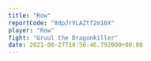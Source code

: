 ```yaml
---
title: "Row"
reportCode: "8dpJrVLAZtf2m16X"
player: "Row"
fight: "Gruul the Dragonkiller"
date: 2021-06-27T18:56:46.792000+00:00
---
```

